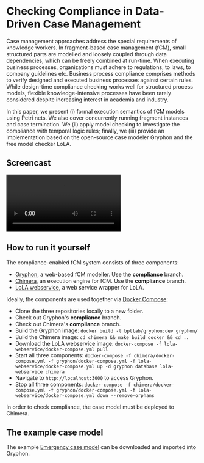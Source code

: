 # Checking Compliance in Data-Driven Case Management

Case management approaches address the special requirements of knowledge workers.
In fragment-based case management (fCM), small structured parts are modelled and loosely coupled through data dependencies, which can be freely combined at run-time. 
When executing business processes, organizations must adhere to regulations, to laws, to company guidelines etc.
Business process compliance comprises methods to verify designed and executed business processes against certain rules.
While design-time compliance checking works well for structured process models, flexible knowledge-intensive processes have been rarely considered despite increasing interest in academia and industry.

In this paper, we present (i) formal execution semantics of fCM models using Petri nets.
We also cover concurrently running fragment instances and case termination.
We (ii) apply model checking to investigate the compliance with temporal logic rules; finally, we (iii) provide an implementation based on the open-source case modeler Gryphon and the free model checker LoLA.

## Screencast

<video src="bpm2019ws-compliance.webm" controls preload>
<a href="bpm2019ws-compliance.webm">Click here</a> to download the screencast.
</video>

## How to run it yourself

The compliance-enabled fCM system consists of three components:

* [Gryphon](https://github.com/bptlab/gryphon), a web-based fCM modeller. Use the **compliance** branch.
* [Chimera](https://github.com/bptlab/chimera), an execution engine for fCM. Use the **compliance** branch.
* [LoLA webservice](https://github.com/bptlab/lola-webservice), a web service wrapper for LoLA.

Ideally, the components are used together via [Docker Compose](https://docs.docker.com/compose/):

* Clone the three repositories locally to a new folder.
* Check out Gryphon's **compliance** branch.
* Check out Chimera's **compliance** branch.
* Build the Gryphon image: `docker build -t bptlab/gryphon:dev gryphon/`
* Build the Chimera image: `cd chimera && make build_docker && cd ..`
* Download the LoLA webservice image: `docker-compose -f lola-webservice/docker-compose.yml pull`
* Start all three components: `docker-compose -f chimera/docker-compose.yml -f gryphon/docker-compose.yml -f lola-webservice/docker-compose.yml up -d gryphon database lola-webservice chimera`
* Navigate to `http://localhost:3000` to access Gryphon.
* Stop all three components: `docker-compose -f chimera/docker-compose.yml -f gryphon/docker-compose.yml -f lola-webservice/docker-compose.yml down --remove-orphans`

In order to check compliance, the case model must be deployed to Chimera.

## The example case model

The example [Emergency case model](Emergency.json) can be downloaded and imported into Gryphon.